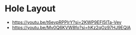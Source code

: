 # Hole Layout
- https://youtu.be/t6evpRPPlrY?si=2KWP9EFl5ITa-Vev
- https://youtu.be/Mv0Q6KVW8fo?si=hKz2qOz97HJ9EQlA
